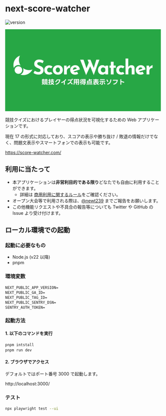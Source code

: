 # next-score-watcher

![version](https://img.shields.io/github/package-json/v/newt239/next-score-watcher?style=flat)

<img
  src="https://raw.githubusercontent.com/newt239/next-score-watcher/main/public/score-watcher-ogp.webp" 
  alt="Score Watcher アイキャッチ画像"
/>

競技クイズにおけるプレイヤーの得点状況を可視化するための Web アプリケーションです。

現在 17 の形式に対応しており、スコアの表示や勝ち抜け / 敗退の情報だけでなく、問題文表示やスマートフォンでの表示も可能です。

https://score-watcher.com/

## 利用に当たって

- 本アプリケーションは**非営利目的である限り**どなたでも自由に利用することができます。
  - 詳細は [商用利用に関するルール](https://score-watcher.com/docs/for_commercial_use)をご確認ください。
- オープン大会等で利用される際は、[@newt239](https://twitter.com/newt239) までご報告をお願いします。
- この他機能リクエストや不具合の報告等についても Twitter や GitHub の Issue より受け付けます。

## ローカル環境での起動

### 起動に必要なもの

- Node.js (v22 以降)
- pnpm

### 環境変数

```env
NEXT_PUBLIC_APP_VERSION=
NEXT_PUBLIC_GA_ID=
NEXT_PUBLIC_TAG_ID=
NEXT_PUBLIC_SENTRY_DSN=
SENTRY_AUTH_TOKEN=
```

### 起動方法

#### 1. 以下のコマンドを実行

```bash
pnpm intstall
pnpm run dev
```

#### 2. ブラウザでアクセス

デフォルトではポート番号 3000 で起動します。

http://localhost:3000/

### テスト

```bash
npx playwright test --ui
```
